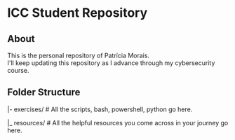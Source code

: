 # ICC Student Repository
## About
This is the personal repository of Patrícia Morais.  
I'll keep updating this repository as I advance through my cybersecurity course.
## Folder Structure
|- exercises/ # All the scripts, bash, powershell, python go here.

|_ resources/ # All the helpful resources you come across in your journey go here.
